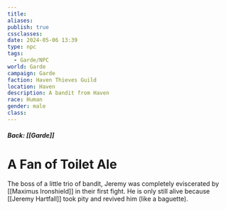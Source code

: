```yaml
---
title: 
aliases: 
publish: true
cssclasses: 
date: 2024-05-06 13:39
type: npc
tags:
  - Garde/NPC
world: Garde
campaign: Garde
faction: Haven Thieves Guild
location: Haven
description: A bandit from Haven
race: Human
gender: male
class:
---
```

##### Back: [[Garde]]
# A Fan of Toilet Ale

The boss of a little trio of bandit, Jeremy was completely eviscerated by [[Maximus Ironshield]] in their first fight. He is only still alive because [[Jeremy Hartfall]] took pity and revived him (like a baguette).

